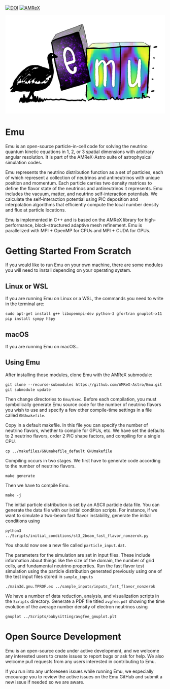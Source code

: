 [![DOI](https://zenodo.org/badge/228717670.svg)](https://zenodo.org/badge/latestdoi/228717670)
[![AMReX](https://amrex-codes.github.io/badges/powered%20by-AMReX-red.svg)](https://amrex-codes.github.io)

![Emu](https://github.com/AMReX-Astro/Emu/blob/development/Docs/Emu_logo_transparent.png)

# Emu

Emu is an open-source particle-in-cell code for solving the neutrino quantum
kinetic equations in 1, 2, or 3 spatial dimensions with arbitrary angular
resolution. It is part of the AMReX-Astro suite of astrophysical simulation
codes.

Emu represents the neutrino distribution function as a set of particles, each
of which represent a collection of neutrinos and antineutrinos with unique
position and momentum. Each particle carries two density matrices to define
the flavor state of the neutrinos and antineutrinos it represents. Emu
includes the vacuum, matter, and neutrino self-interaction potentials. We
calculate the self-interaction potential using PIC deposition and
interpolation algorithms that efficiently compute the local number density
and flux at particle locations.

Emu is implemented in C++ and is based on the AMReX library for
high-performance, block-structured adaptive mesh refinement. Emu is
parallelized with MPI + OpenMP for CPUs and MPI + CUDA for GPUs.

# Getting Started From Scratch
If you would like to run Emu on your own machine, there are some modules
you will need to install depending on your operating system.

## Linux or WSL

If you are running Emu on Linux or a WSL, the commands you need to
write in the terminal are:

```
sudo apt-get install g++ libopenmpi-dev python-3 gfortran gnuplot-x11
pip install sympy h5py
```

## macOS

If you are running Emu on macOS...

## Using Emu


After installing those modules, clone Emu with the AMReX submodule:

```
git clone --recurse-submodules https://github.com/AMReX-Astro/Emu.git
git submodule update
```

Then change directories to `Emu/Exec`. Before each compilation, you must symbolically generate Emu source code for
the number of neutrino flavors you wish to use and specify a few other compile-time settings in a file called `GNUmakefile`.

Copy in a default makefile. In this file you can specify the number of neutrino flavors, whether to compile for GPUs, etc. We have set the defaults to 2 neutrino flavors, order 2 PIC shape factors, and compiling for a single CPU.
```
cp ../makefiles/GNUmakefile_default GNUmakefile
```

Compiling occurs in two stages. We first have to generate code according to the number of neutrino flavors.
```
make generate
```
Then we have to compile Emu.
```
make -j
```

The initial particle distribution is set by an ASCII particle data file. You can generate the data file with our initial condition scripts. For instance, if we want to simulate a two-beam fast flavor instability, generate the initial conditions using
```
python3 ../Scripts/initial_conditions/st3_2beam_fast_flavor_nonzerok.py
```
You should now see a new file called `particle_input.dat`.

The parameters for the simulation are set in input files. These include information about things like the size of the domain, the number of grid cells, and fundamental neutrino properties. Run the fast flavor test simulation using the particle distribution generated previously using one of the test input files stored in `sample_inputs`
```
./main3d.gnu.TPROF.ex ../sample_inputs/inputs_fast_flavor_nonzerok
```

We have a number of data reduction, analysis, and visualization scripts in the `Scripts` directory. Generate a PDF file titled `avgfee.pdf` showing the time evolution of the average number density of electron neutrinos using
```
gnuplot ../Scripts/babysitting/avgfee_gnuplot.plt
```

# Open Source Development

Emu is an open-source code under active development, and we welcome any
interested users to create issues to report bugs or ask for help. We also
welcome pull requests from any users interested in contributing to Emu.

If you run into any unforeseen issues while running Emu, we especially
encourage you to review the active issues on the Emu GitHub and submit a new
issue if needed so we are aware.
